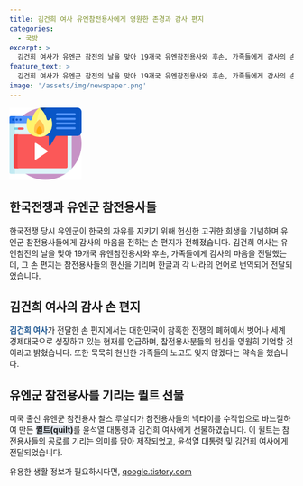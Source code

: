 ```yaml
---
title: 김건희 여사 유엔참전용사에게 영원한 존경과 감사 편지
categories:
  - 국방
excerpt: >
  김건희 여사가 유엔군 참전의 날을 맞아 19개국 유엔참전용사와 후손, 가족들에게 감사의 손 편지를 전달했다. 편지에서 그는 대한민국의 성장과 국제사회에서의 역할을 강조하며 참전용사와 가족들의 헌신을 기억하겠다고 약속했다. 미국 출신 유엔참전용사가 제작한 퀼트도 윤석열 대통령과 김 여사에게 선물되었다.
feature_text: >
  김건희 여사가 유엔군 참전의 날을 맞아 19개국 유엔참전용사와 후손, 가족들에게 감사의 손 편지를 전달했다. 편지에서 그는 대한민국의 성장과 국제사회에서의 역할을 강조하며 참전용사와 가족들의 헌신을 기억하겠다고 약속했다. 미국 출신 유엔참전용사가 제작한 퀼트도 윤석열 대통령과 김 여사에게 선물되었다.
image: '/assets/img/newspaper.png'
---
```


<p><img src="/assets/img/news.png" alt="rentncar 속보" /></p>

<h2 data-ke-size="size26">한국전쟁과 유엔군 참전용사들</h2>

<p data-ke-size="size16">한국전쟁 당시 유엔군이 한국의 자유를 지키기 위해 헌신한 고귀한 희생을 기념하며 유엔군 참전용사들에게 감사의 마음을 전하는 손 편지가 전해졌습니다. 김건희 여사는 유엔참전의 날을 맞아 19개국 유엔참전용사와 후손, 가족들에게 감사의 마음을 전달했는데, 그 손 편지는 참전용사들의 헌신을 기리며 한글과 각 나라의 언어로 번역되어 전달되었습니다.</p>

<h2 data-ke-size="size26">김건희 여사의 감사 손 편지</h2>

<p data-ke-size="size16"><b><span style="color: #1a5490;">김건희 여사</span></b>가 전달한 손 편지에서는 대한민국이 참혹한 전쟁의 폐허에서 벗어나 세계 경제대국으로 성장하고 있는 현재를 언급하며, 참전용사분들의 헌신을 영원히 기억할 것이라고 밝혔습니다. 또한 묵묵히 헌신한 가족들의 노고도 잊지 않겠다는 약속을 했습니다.</p>

<h2 data-ke-size="size26">유엔군 참전용사를 기리는 퀼트 선물</h2>

<p data-ke-size="size16">미국 출신 유엔군 참전용사 찰스 루살디가 참전용사들의 넥타이를 수작업으로 바느질하여 만든 <b><span style="background-color: #21538527;">퀼트(quilt)</span></b>를 윤석열 대통령과 김건희 여사에게 선물하였습니다. 이 퀼트는 참전용사들의 공로를 기리는 의미를 담아 제작되었고, 윤석열 대통령 및 김건희 여사에게 전달되었습니다.</p>
유용한 생활 정보가 필요하시다면, <a href="https://qoogle.tistory.com" rel="dofollow">qoogle.tistory.com</a>


